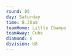 ```yaml
---
round: 05
day: Saturday
time: 8.30am
teamHome: Little Champs
teamAway: Cubs
diamond: 6
division: U8
---
```

